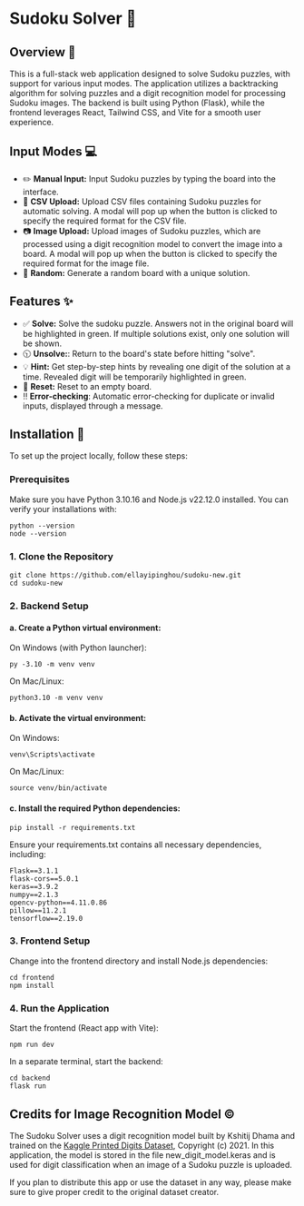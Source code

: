 # Sudoku Solver 🔎

## Overview 📜
This is a full-stack web application designed to solve Sudoku puzzles, with support for various input modes. The application utilizes a backtracking algorithm for solving puzzles and a digit recognition model for processing Sudoku images. The backend is built using Python (Flask), while the frontend leverages React, Tailwind CSS, and Vite for a smooth user experience.

## Input Modes 💻
* ✏️ **Manual Input:** Input Sudoku puzzles by typing the board into the interface.
* 📄 **CSV Upload:** Upload CSV files containing Sudoku puzzles for automatic solving. A modal will pop up when the button is clicked to specify the required format for the CSV file.
* 📷 **Image Upload:** Upload images of Sudoku puzzles, which are processed using a digit recognition model to convert the image into a board. A modal will pop up when the button is clicked to specify the required format for the image file.
* 🔮 **Random:** Generate a random board with a unique solution.

## Features ✨
* ✅ **Solve:** Solve the sudoku puzzle. Answers not in the original board will be highlighted in green. If multiple solutions exist, only one solution will be shown.
* 🕥 **Unsolve:**: Return to the board's state before hitting "solve".
* 💡 **Hint:** Get step-by-step hints by revealing one digit of the solution at a time. Revealed digit will be temporarily highlighted in green.
* 🧹 **Reset:** Reset to an empty board.
* ‼️ **Error-checking**: Automatic error-checking for duplicate or invalid inputs, displayed through a message.

## Installation 🔧
To set up the project locally, follow these steps:

### Prerequisites
Make sure you have Python 3.10.16 and Node.js v22.12.0 installed. You can verify your installations with:

```
python --version
node --version
```
### 1. Clone the Repository
```
git clone https://github.com/ellayipinghou/sudoku-new.git
cd sudoku-new
```

### 2. Backend Setup
#### a. Create a Python virtual environment:
On Windows (with Python launcher):
```
py -3.10 -m venv venv
```

On Mac/Linux:
```
python3.10 -m venv venv
```
#### b. Activate the virtual environment:

On Windows:
```
venv\Scripts\activate
```

On Mac/Linux:

```
source venv/bin/activate
```
#### c. Install the required Python dependencies:
```
pip install -r requirements.txt
```

Ensure your requirements.txt contains all necessary dependencies, including:
```
Flask==3.1.1
flask-cors==5.0.1
keras==3.9.2
numpy==2.1.3
opencv-python==4.11.0.86
pillow==11.2.1
tensorflow==2.19.0
```
### 3. Frontend Setup
Change into the frontend directory and install Node.js dependencies:
```
cd frontend
npm install
```

### 4. Run the Application
Start the frontend (React app with Vite):
```
npm run dev
```

In a separate terminal, start the backend:

```
cd backend
flask run
```

## Credits for Image Recognition Model ©️
The Sudoku Solver uses a digit recognition model built by Kshitij Dhama and trained on the [Kaggle Printed Digits Dataset](https://www.kaggle.com/datasets/kshitijdhama/printed-digits-dataset), Copyright (c) 2021. In this application, the model is stored in the file new_digit_model.keras and is used for digit classification when an image of a Sudoku puzzle is uploaded.

If you plan to distribute this app or use the dataset in any way, please make sure to give proper credit to the original dataset creator.

